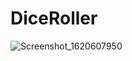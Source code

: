# DiceRoller

![Screenshot_1620607950](https://user-images.githubusercontent.com/18463828/117592966-8c803800-b108-11eb-9735-0d59b05861eb.png)
